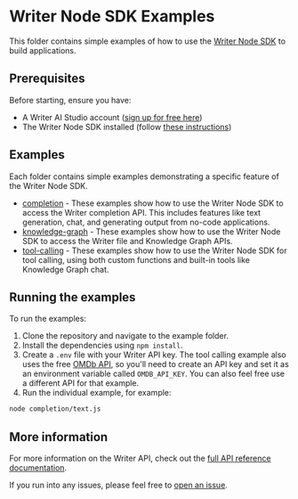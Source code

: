 # Writer Node SDK Examples

This folder contains simple examples of how to use the [Writer Node SDK](https://www.github.com/writer/writer-node) to build applications.

## Prerequisites

Before starting, ensure you have:

- A Writer AI Studio account ([sign up for free here](https://app.writer.com/aistudio/signup?utm_campaign=devrel))
- The Writer Node SDK installed (follow [these instructions](https://dev.writer.com/api-guides/sdks))

## Examples

Each folder contains simple examples demonstrating a specific feature of the Writer Node SDK.

- [completion](./completion) - These examples show how to use the Writer Node SDK to access the Writer completion API. This includes features like text generation, chat, and generating output from no-code applications.
- [knowledge-graph](./knowledge-graph) - These examples show how to use the Writer Node SDK to access the Writer file and Knowledge Graph APIs.
- [tool-calling](./tool-calling) - These examples show how to use the Writer Node SDK for tool calling, using both custom functions and built-in tools like Knowledge Graph chat.

## Running the examples

To run the examples:

1. Clone the repository and navigate to the example folder.
2. Install the dependencies using `npm install`.
3. Create a `.env` file with your Writer API key. The tool calling example also uses the free [OMDb API](https://www.omdbapi.com/), so you'll need to create an API key and set it as an environment variable called `OMDB_API_KEY`. You can also feel free use a different API for that example.
4. Run the individual example, for example:

```bash
node completion/text.js
```

## More information

For more information on the Writer API, check out the [full API reference documentation](https://dev.writer.com/api-guides/api-reference).

If you run into any issues, please feel free to [open an issue](https://github.com/samjulien/writer-dev-workshop/issues).
